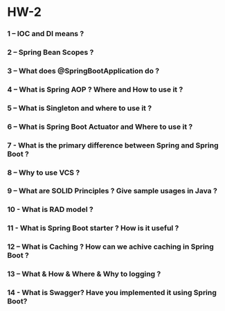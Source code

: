 # HW-2

### 1 – IOC and DI means ?
### 2 – Spring Bean Scopes ?
### 3 – What does @SpringBootApplication do ?
### 4 – What is Spring AOP ? Where and How to use it ?
### 5 – What is Singleton and where to use it ?
### 6 – What is Spring Boot Actuator and Where to use it ?
### 7 - What is the primary difference between Spring and Spring Boot ?
### 8 – Why to use VCS ?
### 9 – What are SOLID Principles ? Give sample usages in Java ?
### 10 - What is RAD model ?
### 11 - What is Spring Boot starter ? How is it useful ?
### 12 – What is Caching ? How can we achive caching in Spring Boot ?
### 13 – What & How & Where & Why to logging ?
### 14 - What is Swagger? Have you implemented it using Spring Boot?

